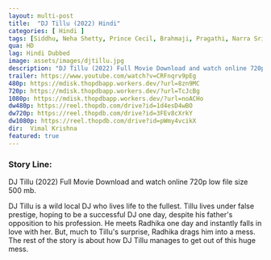 ```yaml
---
layout: multi-post
title:  "DJ Tillu (2022) Hindi"
categories: [ Hindi ]
tags: [Siddhu, Neha Shetty, Prince Cecil, Brahmaji, Pragathi, Narra Srinivas]
qua: HD
lag: Hindi Dubbed
image: assets/images/djtillu.jpg
description: "DJ Tillu (2022) Full Movie Download and watch online 720p low file size 500 mb."
trailer: https://www.youtube.com/watch?v=CRFnqrv9pEg
480p: https://mdisk.thopdbapp.workers.dev/?url=8zn9MC
720p: https://mdisk.thopdbapp.workers.dev/?url=TcJcBg
1080p: https://mdisk.thopdbapp.workers.dev/?url=noACHo
dw480p: https://reel.thopdb.com/drive?id=1d4esD4wBO
dw720p: https://reel.thopdb.com/drive?id=3FEv8cXrkY
dw1080p: https://reel.thopdb.com/drive?id=pWmy4vcikX
dir:  Vimal Krishna
featured: true
---
```


### Story Line:
DJ Tillu (2022) Full Movie Download and watch online 720p low file size 500 mb.

DJ Tillu is a wild local DJ who lives life to the fullest. Tillu lives under false prestige, hoping to be a successful DJ one day, despite his father's opposition to his profession. He meets Radhika one day and instantly falls in love with her. But, much to Tillu's surprise, Radhika drags him into a mess. The rest of the story is about how DJ Tillu manages to get out of this huge mess.